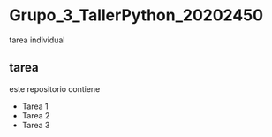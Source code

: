# Grupo_3_TallerPython_20202450
tarea individual

## tarea
este repositorio contiene
- Tarea 1
- Tarea 2
- Tarea 3

